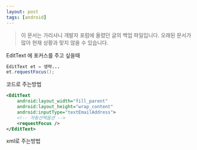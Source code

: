 ```yaml
---
layout: post
tags: [android]
---
```


> 이 문서는 가리사니 개발자 포럼에 올렸던 글의 백업 파일입니다.
오래된 문서가 많아 현재 상황과 맞지 않을 수 있습니다.


EditText 에 포커스를 주고 싶을때

``` java
EditText et = 생략...
et.requestFocus();
```
코드로 주는방법

``` xml
<EditText
	android:layout_width="fill_parent"
	android:layout_height="wrap_content"
	android:inputType="textEmailAddress">
	<!-- 자동선택옵션 -->
	<requestFocus />
</EditText>
```
xml로 주는방법